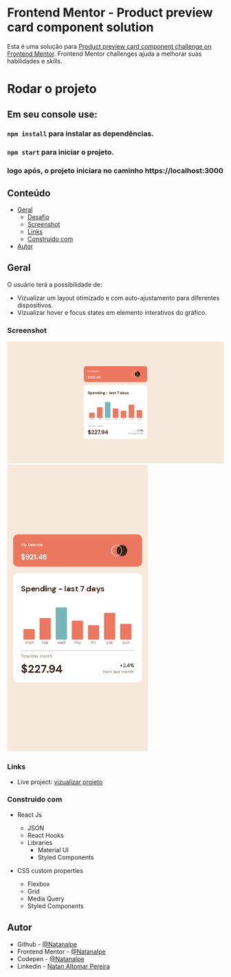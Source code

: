# Frontend Mentor - Product preview card component solution

Esta é uma solução para [Product preview card component challenge on Frontend Mentor](https://www.frontendmentor.io/challenges/product-preview-card-component-GO7UmttRfa). Frontend Mentor challenges ajuda a melhorar suas habilidades e skills.

# Rodar o projeto

## Em seu console use:

### `npm install` para instalar as dependências.

### `npm start` para iniciar o projeto.

### logo após, o projeto iniciara no caminho https://localhost:3000

## Conteúdo

- [Geral](#geral)
  - [Desafio](#o-desafio)
  - [Screenshot](#screenshot)
  - [Links](#links)
  - [Construido com](#Construido-com)
- [Autor](#author)

## Geral

 O usuário terá a possibilidade de:

- Vizualizar um layout otimizado e com auto-ajustamento para diferentes dispositivos.
- Vizualizar hover e focus states em elemento interativos do gráfico.

### Screenshot

![](./src/markdown/screenshot-1.png)
![](./src/markdown/screenshot-2.png)


### Links

- Live project: [vizualizar projeto](https://63450f7dd7b64c6cf5d0276f--expenses-chart-nalpe.netlify.app/)


### Construido com


- React Js
  - JSON
  - React Hooks
  - Libraries
    - Material UI
    - Styled Components

- CSS custom properties
  - Flexbox
  - Grid
  - Media Query
  - Styled Components


## Autor

- Github - [@Natanalpe](https://github.com/natanalpe)
- Frontend Mentor - [@Natanalpe](https://www.frontendmentor.io/profile/Natanalpe)
- Codepen - [@Natanalpe](https://codepen.io/natanalpe)
- Linkedin - [Natan Altomar Pereira](https://www.linkedin.com/in/natanalpe14/)

